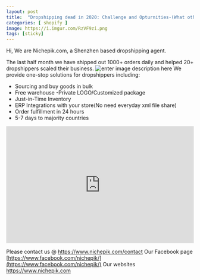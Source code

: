 ```yaml
---
layout: post
title:  "Dropshipping dead in 2020: Challenge and Opturnities-(What others won't tell you)"
categories: [ shopify ]
image: https://i.imgur.com/RzVF9zi.png
tags: [sticky]
---
```

Hi, We are Nichepik.com, a Shenzhen based dropshipping agent.

The last half month we have shipped out 1000+ orders daily and helped 20+ dropshippers scaled their business.
![enter image description here](https://i.imgur.com/RzVF9zi.png)
 We provide one-stop solutions for dropshippers including:
 - Sourcing and buy goods in bulk 
 - Free warehouse -Private LOGO/Customized package 
 - Just-in-Time Inventory 
 - ERP Integrations with your store(No need everyday xml file share) 
 - Order fulfillment in 24 hours 
 - 5-7 days to majority countries 
<iframe width="100%" height="315" src="https://www.youtube.com/embed/Rjt1MhRbXPA" frameborder="0" allow="accelerometer; autoplay; encrypted-media; gyroscope; picture-in-picture" allowfullscreen></iframe>
 
 Please contact us @ https://www.nichepik.com/contact
 Our Facebook page [https://www.facebook.com/nichepik/](https://www.facebook.com/nichepik/)
 Our websites https://www.nichepik.com
<!--stackedit_data:
eyJoaXN0b3J5IjpbLTExMzY2Mzk0NDRdfQ==
-->